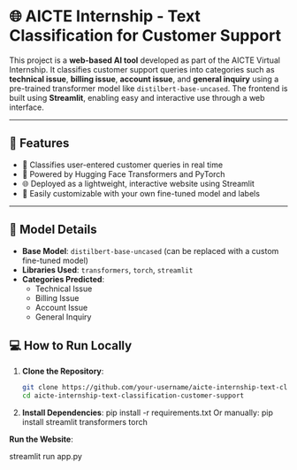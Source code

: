 # 🌐 AICTE Internship - Text Classification for Customer Support

This project is a **web-based AI tool** developed as part of the AICTE Virtual Internship. It classifies customer support queries into categories such as **technical issue**, **billing issue**, **account issue**, and **general inquiry** using a pre-trained transformer model like `distilbert-base-uncased`. The frontend is built using **Streamlit**, enabling easy and interactive use through a web interface.

---

## 🚀 Features

- 💬 Classifies user-entered customer queries in real time
- 🤖 Powered by Hugging Face Transformers and PyTorch
- 🌐 Deployed as a lightweight, interactive website using Streamlit
- 🔧 Easily customizable with your own fine-tuned model and labels

---

## 🧠 Model Details

- **Base Model**: `distilbert-base-uncased` (can be replaced with a custom fine-tuned model)
- **Libraries Used**: `transformers`, `torch`, `streamlit`
- **Categories Predicted**:
  - Technical Issue
  - Billing Issue
  - Account Issue
  - General Inquiry



## 💻 How to Run Locally

1. **Clone the Repository**:
   ```bash
   git clone https://github.com/your-username/aicte-internship-text-classification-customer-support.git
   cd aicte-internship-text-classification-customer-support


2. **Install Dependencies**:
pip install -r requirements.txt
Or manually:
pip install streamlit transformers torch

**Run the Website**:


streamlit run app.py
